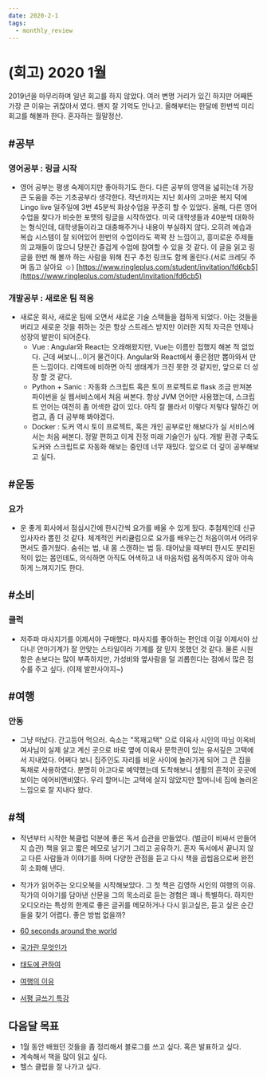 ```yaml
---
date: 2020-2-1
tags: 
  - monthly_review
---
```


# (회고) 2020 1월

2019년을 마무리하며 일년 회고를 하지 않았다. 여러 변명 거리가 있긴 하지만 어째뜬 가장 큰 이유는 귀찮아서 였다. 왠지 잘 기억도 안나고. 올해부터는 한달에 한번씩 미리 회고를 해볼까 한다. 혼자하는 월말정산. 

## #공부

###  영어공부 : 링글 시작
- 영어 공부는 평생 숙제이지만 좋아하기도 한다. 다른 공부의 영역을 넓히는데 가장 큰 도움을 주는 기초공부라 생각한다. 작년까지는 지난 회사의 고마운 복지 덕에 Lingo live 일주일에 3번 45분씩 화상수업을 꾸준히 할 수 있었다. 올해, 다른 영어 수업을 찾다가 비슷한 포맷의 링글을 시작하였다. 미국 대학생들과 40분씩 대화하는 형식인데, 대학생들이라고 대충해주거나 내용이 부실하지 않다. 오히려 예습과 복습 시스템이 잘 되어있어 한번의 수업이라도 꽉꽉 찬 느낌이고, 흥미로운 주제들의 교재들이 많으니 당분간 즐겁게 수업에 참여할 수 있을 것 같다. 이 글을 읽고 링글을 한번 해 볼까 하는 사람을 위해 친구 추천 링크도 함께 올린다.(서로 크레딧 주며 돕고 살아요 ☺️)  [https://www.ringleplus.com/student/invitation/fd6cb5](https://www.ringleplus.com/student/invitation/fd6cb5)


### 개발공부 : 새로운 팀 적응

- 새로운 회사, 새로운 팀에 오면서 새로운 기술 스택들을 접하게 되었다. 아는 것들을 버리고 새로운 것을 취하는 것은 항상 스트레스 받지만 이러한 지적 자극은 언제나 성장의 발판이 되어준다. 
    - Vue : Angular와 React는 오래해왔지만, Vue는 이름만 접했지 해본 적 없었다. 근데 써보니...이거 물건이다. Angular와 React에서 좋은점만 뽑아와서 만든 느낌이다. 리액트에 비하면 아직 생태계가 크진 못한 것 같지만, 앞으로 더 성장 할 것 같다. 
    - Python + Sanic : 자동화 스크립트 혹은 토이 프로젝트로 flask 조금 만져본 파이썬을 실 웹서비스에서 처음 써본다. 항상 JVM 언어만 사용했는데, 스크립트 언어는 여전히 좀 어색한 감이 있다. 아직 잘 몰라서 이렇다 저렇다 말하긴 어렵고, 좀 더 공부해 봐야겠다. 
    - Docker : 도커 역시 토이 프로젝트, 혹은 개인 공부로만 해보다가 실 서비스에서는 처음 써본다. 정말 편하고 이게 진정 미래 기술인가 싶다. 개발 환경 구축도 도커와 스크립트로 자동화 해보는 중인데 너무 재밌다. 앞으로 더 깊이 공부해보고 싶다. 

## #운동

### 요가

- 운 좋게 회사에서 점심시간에 한시간씩 요가를 배울 수 있게 됬다. 추첨제인데 신규입사자라 뽑힌 것 같다. 체계적인 커리큘럼으로 요가를 배우는건 처음이여서 어려우면서도 즐거웠다. 숨쉬는 법, 내 몸 스캔하는 법 등. 태어났을 때부터 한시도 분리된 적이 없는 몸인데도, 의식하면 아직도 어색하고 내 마음처럼 움직여주지 않아 야속하게 느껴지기도 한다.

## #소비

### 클럭 

- 저주파 마사지기를 이제서야 구매했다. 마사지를 좋아하는 편인데 이걸 이제서야 샀다니! 안마기계가 잘 안맞는 스타일이라 기계를 잘 믿지 못했던 것 같다. 물론 시원함은 손보다는 많이 부족하지만, 가성비와 옆사람을 덜 괴롭힌다는 점에서 많은 점수를 주고 싶다. (이제 발판사야지~)
  
## #여행

### 안동
- 그냥 떠났다. 간고등어 먹으러. 숙소는 "목재고택" 으로 이육사 시인의 따님 이옥비 여사님이 실제 살고 계신 곳으로 바로 옆에 이육사 문학관이 있는 유서깊은 고택에서 지내었다. 어쩌다 보니 집주인도 자리를 비운 사이에 놀러가게 되어 그 큰 집을 독채로 사용하였다. 분명히 아고다로 예약했는데 도착해보니 생활의 흔적이 곳곳에 보이는 에어비앤비였다. 우리 할머니는 고택에 살지 않았지만 할머니네 집에 놀러온 느낌으로 잘 지내다 왔다. 


## #책

- 작년부터 시작한 북클럽 덕분에 좋은 독서 습관을 만들었다. (벌금이 비싸서 만들어지 습관) 책을 읽고 짧은 메모로 남기기 그리고 공유하기. 혼자 독서에서 끝나지 않고 다른 사람들과 이야기를 하며 다양한 관점을 듣고 다시 책을 곱씹음으로써 완전히 소화해 낸다. 

- 작가가 읽어주는 오디오북을 시작해보았다. 그 첫 책은 김영하 시인의 여행의 이유. 작가의 이야기를 담아낸 산문을 그의 목소리로 듣는 경험은 꽤나 특별하다. 하지만 오디오라는 특성의 한계로 좋은 글귀를 메모하거나 다시 읽고싶은, 듣고 싶은 순간들을 찾기 어렵다. 좋은 방법 없을까? 

- [60 seconds around the world](https://www.amazon.com/Around-World-Seconds-Journey_1-Countries/dp/0062932675) 
- [국가란 무엇인가](https://search.daum.net/search?w=bookpage&bookId=993624&tab=introduction&DA=LB2&q=%EA%B5%AD%EA%B0%80%EB%9E%80%20%EB%AC%B4%EC%97%87%EC%9D%B8%EA%B0%80%20%EC%9C%A0%EC%8B%9C%EB%AF%BC)
- [태도에 관하여](https://search.daum.net/search?w=bookpage&bookId=3942745&tab=introduction&DA=LB2&q=%ED%83%9C%EB%8F%84%EC%97%90%20%EA%B4%80%ED%95%98%EC%97%AC)
- [여행의 이유](https://audioclip.naver.com/audiobooks/77F8ED0E49)
- [서평 글쓰기 특강](https://search.daum.net/search?w=bookpage&bookId=1619083&tab=introduction&DA=LB2&q=%EC%84%9C%ED%8F%89%20%EA%B8%80%EC%93%B0%EA%B8%B0%20%ED%8A%B9%EA%B0%95) 

## 다음달 목표

- 1월 동안 배웠던 것들을 좀 정리해서 블로그를 쓰고 싶다. 혹은 발표하고 싶다.
- 계속해서 책을 많이 읽고 싶다.
- 헬스 클럽을 잘 나가고 싶다.